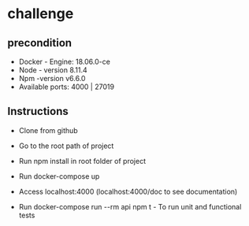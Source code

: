 # challenge


## precondition
* Docker - Engine: 18.06.0-ce
* Node - version 8.11.4
* Npm -version v6.6.0
* Available ports: 4000 | 27019

## Instructions


- Clone from github

- Go to the root path of project

- Run npm install in root folder of project

- Run docker-compose up

- Access localhost:4000 (localhost:4000/doc to see documentation)

- Run docker-compose run --rm api npm t - To run unit and functional tests
